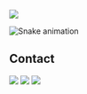 </br>

 <div>
 
  <img align="center"  src="https://github-readme-stats.vercel.app/api?username=AlehKhvasko&show_icons=true&theme=dark&include_all_commits=true&count_private=true&hide=issues"/>
</div>

 ![Snake animation](https://github.com/eagrundy/eagrundy/blob/output/github-contribution-grid-snake.svg)
## Contact 
<div> 
  <a href="https://www.linkedin.com/in/aleh-khvasko/" target="_blank"><img src="https://img.shields.io/badge/-LinkedIn-%230077B5?style=for-the-badge&logo=linkedin&logoColor=white" target="_blank"></a>
  <a href = "mailto: dev.khvasko@gmail.com"><img src="https://img.shields.io/badge/-Gmail-%23333?style=for-the-badge&logo=gmail" target="_blank"></a>
    <a href = "https://alehkhvasko.info"><img src="https://img.shields.io/badge/-Profile-%23333?style=for-the-badge&logo=icon" target="_blank"></a>
 </br>
</br>
